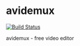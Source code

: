 # avidemux

[![Build Status](https://travis-ci.org/UnitedRPMs/avidemux.svg?branch=master)](https://travis-ci.org/UnitedRPMs/avidemux)

avidemux - free video editor
